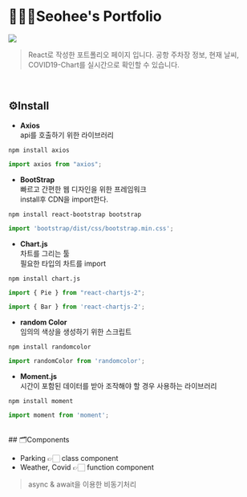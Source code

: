 # 💁🏻‍♀️Seohee's Portfolio

<img src="https://user-images.githubusercontent.com/86407453/142332319-ad9952c3-69e2-4526-a5a5-2dc6eb598c6e.jpg"/>

> React로 작성한 포트폴리오 페이지 입니다. 공항 주차장 정보, 현재 날씨, COVID19-Chart를 실시간으로 확인할 수 있습니다.

<br />

## ⚙️Install

* **Axios** <br/>
api를 호출하기 위한 라이브러리
```
npm install axios
```
```js
import axios from "axios"; 
```

* **BootStrap** <br/>
빠르고 간편한 웹 디자인을 위한 프레임워크 <br/>
install후 CDN을 import한다.

```
npm install react-bootstrap bootstrap
```

```js
import 'bootstrap/dist/css/bootstrap.min.css';
```

* **Chart.js** <br/>
차트를 그리는 툴 <br/>
필요한 타입의 차트를 import

```
npm install chart.js
```

```js
import { Pie } from "react-chartjs-2";
```

```js
import { Bar } from 'react-chartjs-2';
```

* **random Color** <br/>
임의의 색상을 생성하기 위한 스크립트

```
npm install randomcolor
```

```js
import randomColor from 'randomcolor';
```

* **Moment.js** <br/>
시간이 포함된 데이터를 받아 조작해야 할 경우 사용하는 라이브러리

```
npm install moment
```

```js
import moment from 'moment';
```

<br/>
## 🗂️Components

- Parking 👉🏻 class component 
- Weather, Covid 👉🏻 function component

> async & await을 이용한 비동기처리
